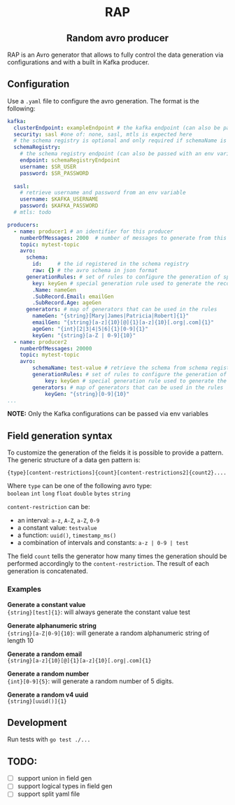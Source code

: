 <h1 align="center">RAP</h2>
<h2 align="center">Random avro producer</h2>

RAP is an Avro generator that allows to fully control the data generation via configurations and with a built in Kafka producer.
## Configuration
Use a `.yaml` file to configure the avro generation. The format is the following:
```yaml
kafka:
  clusterEndpoint: exampleEndpoint # the kafka endpoint (can also be passed with an env variable like $KAFKA_ENDPOINT)
  security: sasl #one of: none, sasl, mtls is expected here
  # the schema registry is optional and only required if schemaName is used in a producer
  schemaRegistry:
    # the schema registry endpoint (can also be passed with an env variable like $SR_ENDPOINT)
    endpoint: schemaRegistryEndpoint 
    username: $SR_USER
    password: $SR_PASSWORD
    
  sasl:
    # retrieve username and password from an env variable
    username: $KAFKA_USERNAME 
    password: $KAFKA_PASSWORD
  # mtls: todo

producers:
  - name: producer1 # an identifier for this producer
    numberOfMessages: 2000  # number of messages to generate from this producer
    topic: mytest-topic
    avro:
      schema: 
        id:     # the id registered in the schema registry
        raw: {} # the avro schema in json format
      generationRules: # set of rules to configure the generation of specific fields
        key: keyGen # special generation rule used to generate the record key
        .Name: nameGen 
        .SubRecord.Email: emailGen
        .SubRecord.Age: ageGen
      generators: # map of generators that can be used in the rules 
        nameGen: "{string}[Mary|James|Patricia|Robert]{1}"
        emailGen: "{string}[a-z]{10}[@]{1}[a-z]{10}[.org|.com]{1}"
        ageGen: "{int}[2|3|4|5|6]{1}[0-9]{1}"
        keyGen: "{string}[a-Z | 0-9]{10}"
  - name: producer2
    numberOfMessages: 20000
    topic: mytest-topic
    avro:
        schemaName: test-value # retrieve the schema from schema registry
        generationRules: # set of rules to configure the generation of specific fields
            key: keyGen # special generation rule used to generate the record key
        generators: # map of generators that can be used in the rules 
            keyGen: "{string}[0-9]{10}"
...
```
**NOTE:** Only the Kafka configurations can be passed via env variables
 
## Field generation syntax
To customize the generation of the fields it is possible to provide a pattern.
The generic structure of a data gen pattern is:
```
{type}[content-restrictions]{count}[content-restrictions2]{count2}....
```
Where `type` can be one of the following avro type:  
`boolean` `int` `long` `float` `double` `bytes` `string`

`content-restriction` can be:
- an interval: `a-z`, `A-Z`, `a-Z`, `0-9`
- a constant value: `testvalue`
- a function: `uuid()`, `timestamp_ms()`
- a combination of intervals and constants: `a-z | 0-9 | test`

The field `count` tells the generator how many times the generation should be performed accordingly to the `content-restriction`. The result of each generation is concatenated.

### Examples

**Generate a constant value**  
`{string}[test]{1}`: will always generate the constant value test

**Generate alphanumeric string**  
`{string}[a-Z|0-9]{10}`: will generate a random alphanumeric string of length 10

**Generate a random email**  
`{string}[a-z]{10}[@]{1}[a-z]{10}[.org|.com]{1}`

**Generate a random number**  
`{int}[0-9]{5}`: will generate a random number of 5 digits.

**Generate a random v4 uuid**  
`{string}[uuid()]{1}`

## Development

Run tests with `go test ./...`

## TODO:
- [ ] support union in field gen
- [ ] support logical types in field gen
- [ ] support split yaml file